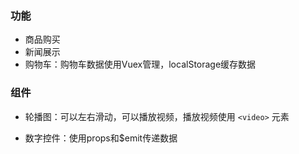 ### 功能

- 商品购买
- 新闻展示
- 购物车：购物车数据使用Vuex管理，localStorage缓存数据



### 组件

- 轮播图：可以左右滑动，可以播放视频，播放视频使用 `<video>` 元素

- 数字控件：使用props和$emit传递数据
